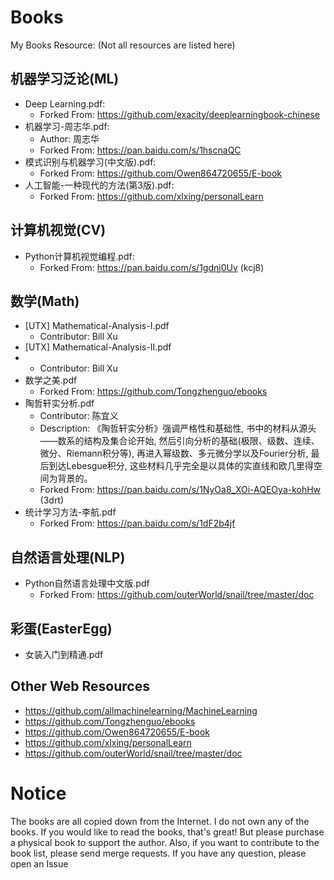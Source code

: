 # Books
My Books Resource: (Not all resources are listed here)

## 机器学习泛论(ML)
 - Deep Learning.pdf:
     + Forked From: https://github.com/exacity/deeplearningbook-chinese
 - 机器学习-周志华.pdf:
     + Author: 周志华
     + Forked From: https://pan.baidu.com/s/1hscnaQC
 - 模式识别与机器学习(中文版).pdf:
     + Forked From: https://github.com/Owen864720655/E-book
 - 人工智能-一种现代的方法(第3版).pdf:
     + Forked From: https://github.com/xlxing/personalLearn

## 计算机视觉(CV)
 - Python计算机视觉编程.pdf:
     + Forked From: https://pan.baidu.com/s/1gdnj0Uv (kcj8)

## 数学(Math)
 - [UTX] Mathematical-Analysis-I.pdf
     + Contributor: Bill Xu
 - [UTX] Mathematical-Analysis-II.pdf
 -   + Contributor: Bill Xu
 - 数学之美.pdf
     + Forked From: https://github.com/Tongzhenguo/ebooks
 - 陶哲轩实分析.pdf
     + Contributor: 陈宜义
     + Description: 《陶哲轩实分析》强调严格性和基础性, 书中的材料从源头——数系的结构及集合论开始, 然后引向分析的基础(极限、级数、连续、微分、Riemann积分等), 再进入幂级数、多元微分学以及Fourier分析, 最后到达Lebesgue积分, 这些材料几乎完全是以具体的实直线和欧几里得空间为背景的。
     + Forked From: https://pan.baidu.com/s/1NyOa8_XOi-AQEOya-kohHw (3drt)
 - 统计学习方法-李航.pdf
     + Forked From: https://pan.baidu.com/s/1dF2b4jf

## 自然语言处理(NLP)
 - Python自然语言处理中文版.pdf
     + Forked From: https://github.com/outerWorld/snail/tree/master/doc

## 彩蛋(EasterEgg)
 - 女装入门到精通.pdf

## Other Web Resources
 - https://github.com/allmachinelearning/MachineLearning
 - https://github.com/Tongzhenguo/ebooks
 - https://github.com/Owen864720655/E-book
 - https://github.com/xlxing/personalLearn
 - https://github.com/outerWorld/snail/tree/master/doc

# Notice
The books are all copied down from the Internet. I do not own any of the books.
If you would like to read the books, that's great!
But please purchase a physical book to support the author.
Also, if you want to contribute to the book list, please send merge requests.
If you have any question, please open an Issue
